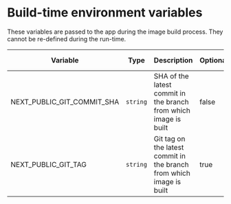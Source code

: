 # Build-time environment variables

These variables are passed to the app during the image build process. They cannot be re-defined during the run-time.

| Variable | Type | Description | Optional | Example value |
| --- | --- | --- | --- | --- |
| NEXT_PUBLIC_GIT_COMMIT_SHA | `string` | SHA of the latest commit in the branch from which image is built | false | `29d0613e` |
| NEXT_PUBLIC_GIT_TAG | `string` | Git tag on the latest commit in the branch from which image is built | true | `v1.0.0` |
